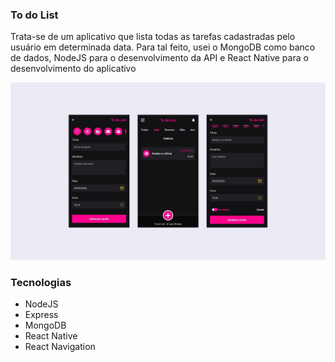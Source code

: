 ### To do List

Trata-se de um aplicativo que lista todas as tarefas cadastradas pelo usuário em determinada data. Para tal feito, usei o MongoDB como banco de dados, NodeJS para o desenvolvimento da API e React Native para o desenvolvimento do aplicativo

![](./design/design-preview.jpg)

### Tecnologias
- NodeJS
- Express
- MongoDB
- React Native
- React Navigation
